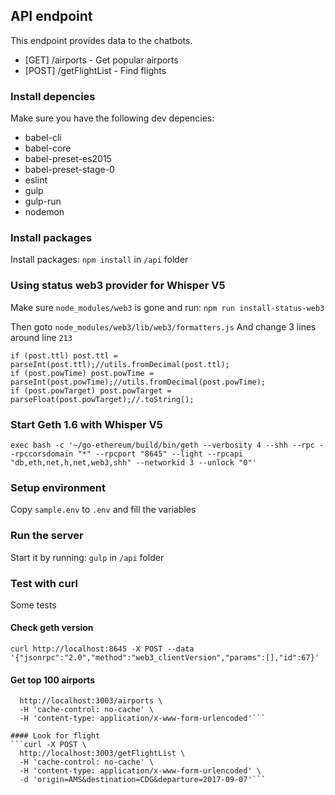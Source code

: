 ## API endpoint
This endpoint provides data to the chatbots.
- [GET] /airports - Get popular airports
- [POST] /getFlightList - Find flights

### Install depencies
Make sure you have the following dev depencies:
- babel-cli
- babel-core
- babel-preset-es2015
- babel-preset-stage-0
- eslint
- gulp
- gulp-run
- nodemon

### Install packages
Install packages: `npm install` in `/api` folder

### Using status web3 provider for Whisper V5
Make sure `node_modules/web3` is gone and run: `npm run install-status-web3`

Then goto `node_modules/web3/lib/web3/formatters.js`
And change 3 lines around line `213`
```
if (post.ttl) post.ttl = parseInt(post.ttl);//utils.fromDecimal(post.ttl);
if (post.powTime) post.powTime = parseInt(post.powTime);//utils.fromDecimal(post.powTime);
if (post.powTarget) post.powTarget = parseFloat(post.powTarget);//.toString();
```

### Start Geth 1.6 with Whisper V5
`exec bash -c '~/go-ethereum/build/bin/geth --verbosity 4 --shh --rpc --rpccorsdomain "*" --rpcport "8645" --light --rpcapi "db,eth,net,h,net,web3,shh" --networkid 3 --unlock "0"'`

### Setup environment
Copy `sample.env` to `.env` and fill the variables

### Run the server
Start it by running: `gulp` in `/api` folder

### Test with curl
Some tests

#### Check geth version
`curl http://localhost:8645 -X POST --data '{"jsonrpc":"2.0","method":"web3_clientVersion","params":[],"id":67}'`

#### Get top 100 airports
```curl -X GET \
  http://localhost:3003/airports \
  -H 'cache-control: no-cache' \
  -H 'content-type: application/x-www-form-urlencoded'```

#### Look for flight
```curl -X POST \
  http://localhost:3003/getFlightList \
  -H 'cache-control: no-cache' \
  -H 'content-type: application/x-www-form-urlencoded' \
  -d 'origin=AMS&destination=CDG&departure=2017-09-07'```
